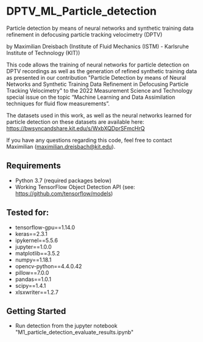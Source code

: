 # DPTV_ML_Particle_detection
Particle detection by means of neural networks and synthetic training data refinement in defocusing particle tracking velocimetry (DPTV)

by Maximilian Dreisbach (Institute of Fluid Mechanics (ISTM) - Karlsruhe Institute of Technology (KIT))

This code allows the training of neural networks for particle detection on DPTV recordings as well as the generation of refined synthetic training data as presented in our contribution "Particle Detection by means of Neural Networks and Synthetic Training Data Refinement in Defocusing Particle Tracking Velocimetry" to the 2022 Measurement Science and Technology special issue on the topic “Machine Learning and Data Assimilation techniques for fluid flow measurements”.

The datasets used in this work, as well as the neural networks learned for particle detection on these datasets are available here:
https://bwsyncandshare.kit.edu/s/WxbXQDprSFmcHrQ

If you have any questions regarding this code, feel free to contact Maximilian (maximilian.dreisbach@kit.edu).

## Requirements
- Python 3.7 (required packages below)
- Working TensorFlow Object Detection API (see: https://github.com/tensorflow/models)

## Tested for: 
- tensorflow-gpu==1.14.0 
- keras==2.3.1
- ipykernel==5.5.6
- jupyter==1.0.0
- matplotlib==3.5.2
- numpy==1.18.1
- opencv-python==4.4.0.42
- pillow==7.0.0
- pandas==1.0.1
- scipy==1.4.1
- xlsxwriter==1.2.7

## Getting Started
- Run detection from the jupyter notebook "M1_particle_detection_evaluate_results.ipynb"

